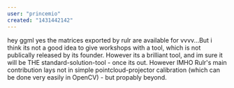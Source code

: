 ```yaml
---
user: "princemio"
created: "1431442142"
---
```


hey ggml yes the matrices exported by rulr are available for vvvv...But i think its not a good idea to give workshops with a tool, which is not publically released by its founder. However its a brilliant tool, and im sure it will be THE standard-solution-tool - once its out. However IMHO Rulr's main contribution lays not in simple pointcloud-projector calibration (which can be done very easily in OpenCV) - but propably beyond.
